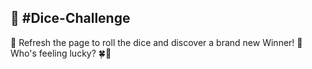 🎲 #Dice-Challenge
-
🔄 Refresh the page to roll the dice and discover a brand new Winner! 🎉 Who's feeling lucky? 🍀👑
